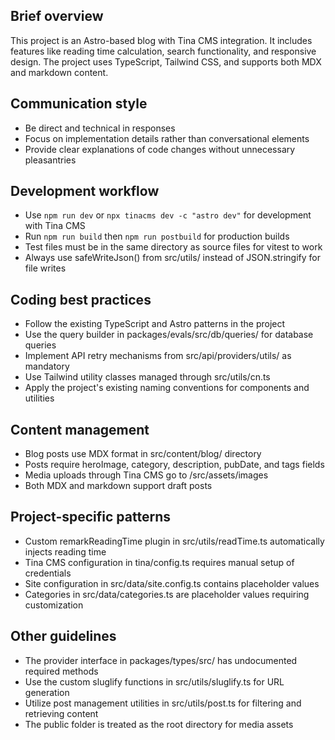 ## Brief overview

This project is an Astro-based blog with Tina CMS integration. It includes features like reading time calculation, search functionality, and responsive design. The project uses TypeScript, Tailwind CSS, and supports both MDX and markdown content.

## Communication style

- Be direct and technical in responses
- Focus on implementation details rather than conversational elements
- Provide clear explanations of code changes without unnecessary pleasantries

## Development workflow

- Use `npm run dev` or `npx tinacms dev -c "astro dev"` for development with Tina CMS
- Run `npm run build` then `npm run postbuild` for production builds
- Test files must be in the same directory as source files for vitest to work
- Always use safeWriteJson() from src/utils/ instead of JSON.stringify for file writes

## Coding best practices

- Follow the existing TypeScript and Astro patterns in the project
- Use the query builder in packages/evals/src/db/queries/ for database queries
- Implement API retry mechanisms from src/api/providers/utils/ as mandatory
- Use Tailwind utility classes managed through src/utils/cn.ts
- Apply the project's existing naming conventions for components and utilities

## Content management

- Blog posts use MDX format in src/content/blog/ directory
- Posts require heroImage, category, description, pubDate, and tags fields
- Media uploads through Tina CMS go to /src/assets/images
- Both MDX and markdown support draft posts

## Project-specific patterns

- Custom remarkReadingTime plugin in src/utils/readTime.ts automatically injects reading time
- Tina CMS configuration in tina/config.ts requires manual setup of credentials
- Site configuration in src/data/site.config.ts contains placeholder values
- Categories in src/data/categories.ts are placeholder values requiring customization

## Other guidelines

- The provider interface in packages/types/src/ has undocumented required methods
- Use the custom sluglify functions in src/utils/sluglify.ts for URL generation
- Utilize post management utilities in src/utils/post.ts for filtering and retrieving content
- The public folder is treated as the root directory for media assets
